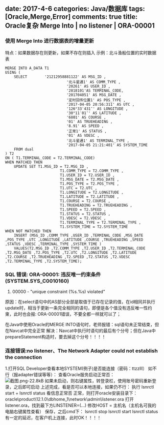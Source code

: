 ﻿date: 2017-4-6
categories: Java/数据库
tags: [Oracle,Merge,Error]
comments: true
title: Oracle复杂 Merge Into  | no listener | ORA-00001
---

### 使用 Merge Into 进行数据表的增量更新
特点：如果数据存在则更新，如果不存在则插入
示例：北斗渔船位置的实时数据表

```
MERGE INTO A_DATA T1
USING (
	SELECT 		  '21212958881122' AS MSG_ID ,
							'北斗星通1' AS COMM_TYPE ,
							'20261' AS USER_ID ,
							'2818101'AS TERMINAL_CODE,
							'201704051' AS MSG_DATE ,
							'定时回传位置1' AS POS_TYPE ,
							'2017-04-05 20:56:311' AS UTC ,
							'126°33′431″' AS LONGITUDE ,
							'30°11′01″' AS LATITUDE ,
							'6801' AS COURSE ,
							'01' AS TRUEHEADING ,
							'8.91' AS SPEED ,
							'正常1' AS STATUS ,
							'01' AS VDESC ,
							'北斗星通1' AS TERMINAL_TYPE ,
							'2017-04-05 21:21:401' AS SYSTEM_TIME
	FROM dual
) T2
ON ( T1.TERMINAL_CODE = T2.TERMINAL_CODE)
WHEN MATCHED THEN
    UPDATE SET T1.MSG_ID = T2.MSG_ID ,
						 T1.COMM_TYPE = T2.COMM_TYPE ,
						 T1.USER_ID = T2.USER_ID ,
						 T1.MSG_DATE = T2.MSG_DATE ,
						 T1.POS_TYPE = T2.POS_TYPE ,
						 T1.UTC = T2.UTC ,
						 T1.LONGITUDE = T2.LONGITUDE ,
						 T1.LATITUDE = T2.LATITUDE ,
						 T1.COURSE = T2.COURSE ,
						 T1.TRUEHEADING = T2.TRUEHEADING ,
						 T1.SPEED = T2.SPEED ,
						 T1.STATUS = T2.STATUS ,
						 T1.VDESC = T2.VDESC ,
						 T1.TERMINAL_TYPE = T2.TERMINAL_TYPE ,
						 T1.SYSTEM_TIME = T2.SYSTEM_TIME 			
WHEN NOT MATCHED THEN 
    INSERT (MSG_ID ,COMM_TYPE ,USER_ID ,TERMINAL_CODE ,MSG_DATE ,POS_TYPE ,UTC ,LONGITUDE ,LATITUDE ,COURSE ,TRUEHEADING ,SPEED ,STATUS ,VDESC ,TERMINAL_TYPE ,SYSTEM_TIME ) 
	VALUES(T2.MSG_ID ,T2.COMM_TYPE ,T2.USER_ID ,T2.TERMINAL_CODE ,T2.MSG_DATE ,T2.POS_TYPE ,T2.UTC ,T2.LONGITUDE ,T2.LATITUDE ,T2.COURSE ,T2.TRUEHEADING ,T2.SPEED ,T2.STATUS ,T2.VDESC ,T2.TERMINAL_TYPE ,T2.SYSTEM_TIME);
```

### **SQL 错误: ORA-00001: 违反唯一约束条件 (SYSTEM.SYS_C0010160)**
00001. 00000 -  "unique constraint (%s.%s) violated"

原因：在select语句中的AS部分全部是取值于已存在记录的值，在id相同并执行update时，相当于更新一条完全相同的语句，即便是各个值没有违反唯一性约束，此时也会报: ORA-00001错误，不要全都一样就可以了；


在Java中使用Oracle的MERGE INTO语句时，老师报错：sql语句未正常结束，但在Navcat中完全正常
解决：Navcat中执行时语句的最后有个分号；但在Java中prepareStatement构造时，要去掉这个分号！！！！


### **连接错误:no listener、The Network Adapter could not establish the connection**

1.打开SQL Developer查看本地SYSTEM(例子)是否能连接（密码：ttzzlll）
如不行（报adapter错误等等）：
查看Oracle服务启动正常否：	
![截图.png-22.8kB][1]
如果未启动，则右键属性，转登录栏，使用账号密码重新登录，之后即可启动
上述完成，看是否可以本地连接，如果仍不行：
执行 lsnrctl start + lsnrctl status  看信息正常否
正常，则打开oracle安装目录下：oracle\product\12.1.0\dbhome_1\network\admin\listener.ora
打开listener.ora，找到最下方LINSTENER=(...)
修改HOST = 主机名（主机名可我的电脑右键属性查看）
保存，之后cmd下：
lsnrctl  stop
lsnrctl  start
lsnrctl  status
有一定的延迟，在客户机上连接，此时OK！！！！


  [1]: http://static.zybuluo.com/EVA001/3ch6i8je8ns3485eqegmybng/%E6%88%AA%E5%9B%BE.png